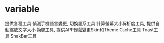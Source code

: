 # variable
提供各種工具
偵測手機語言變更, 切換語系工具
計算螢幕大小解析度工具, 提供自動縮放文字大小
換膚工具, 提供APP輕鬆變更Skin和Theme
Cache工具
Toast工具
SnakBar工具
